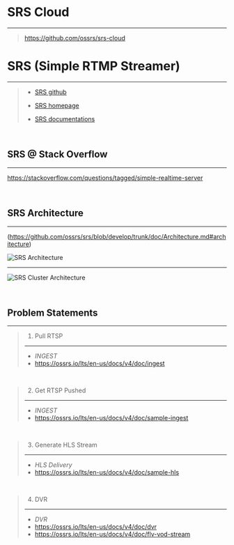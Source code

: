 # **SRS Cloud**
---

> https://github.com/ossrs/srs-cloud



# **SRS (Simple RTMP Streamer)**
---
> - [SRS github](https://github.com/ossrs/srs)
> 
> - [SRS homepage](https://ossrs.io/lts/en-us/)
>
> - [SRS documentations](https://ossrs.io/lts/en-us/docs/v4/doc/introduction)

<br>

## SRS @ Stack Overflow
---

https://stackoverflow.com/questions/tagged/simple-realtime-server

<br>


## SRS Architecture
---

(https://github.com/ossrs/srs/blob/develop/trunk/doc/Architecture.md#architecture)

![SRS Architecture](https://camo.githubusercontent.com/1981734e173cc817cbeb5c5b5121a98e80823cbb3cef56156e3ef1808037c546/68747470733a2f2f6f737372732e6e65742f77696b692f696d616765732f5352532d53696e676c654e6f64652d342e302d73642e706e673f763d313134)

---

![SRS Cluster Architecture](https://camo.githubusercontent.com/8b0193edf6f4bb37a33545bcffb89c5df3e5f4aa21c0f816d86306fc55dd3579/68747470733a2f2f6f737372732e6e65742f77696b692f696d616765732f5352532d4f766572766965772d342e302e706e67)

<br>

## Problem Statements 
---
> 1. Pull RTSP
> ---
> - *INGEST*
> - https://ossrs.io/lts/en-us/docs/v4/doc/ingest

<br>

> 2. Get RTSP Pushed
> ---
> - *INGEST*
> - https://ossrs.io/lts/en-us/docs/v4/doc/sample-ingest

<br>

> 3. Generate HLS Stream
> ---
> - *HLS Delivery*
> - https://ossrs.io/lts/en-us/docs/v4/doc/sample-hls

<br>

> 4. DVR
> ---
> - *DVR*
> - https://ossrs.io/lts/en-us/docs/v4/doc/dvr
> - https://ossrs.io/lts/en-us/docs/v4/doc/flv-vod-stream